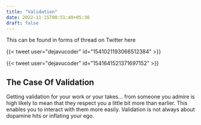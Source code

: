 ```yaml
---
title: "Validation"
date: 2022-11-15T00:51:49+05:30
draft: false
---
```


This can be found in forms of thread on Twitter here

{{< tweet user="dejavucoder" id="1541021193066512384" >}}

{{< tweet user="dejavucoder" id="1541641521371697152" >}}
## The Case Of Validation

Getting validation for your work or your takes... from someone you admire is high likely to mean that they respect you a little bit more than earlier. This enables you to interact with them more easily.
Validation is not always about dopamine hits or inflating your ego.